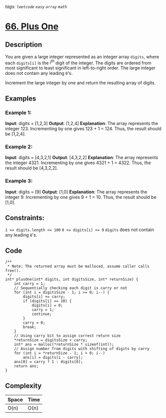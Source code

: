 ###### tags: `leetcode` `easy` `array` `math`
# [66. Plus One](https://leetcode.com/problems/plus-one/)
## Description
You are given a large integer represented as an integer array `digits`, where each `digits[i]` is the $i^{th}$ digit of the integer. The digits are ordered from most significant to least significant in left-to-right order. The large integer does not contain any leading `0`'s.

Increment the large integer by one and return the resulting array of digits.

## Examples
### Example 1:
**Input**: digits = [1,2,3]
**Output**: [1,2,4]
**Explanation**: The array represents the integer 123.
Incrementing by one gives 123 + 1 = 124.
Thus, the result should be [1,2,4].

### Example 2:
**Input**: digits = [4,3,2,1]
**Output**: [4,3,2,2]
**Explanation**: The array represents the integer 4321.
Incrementing by one gives 4321 + 1 = 4322.
Thus, the result should be [4,3,2,2].

### Example 3:
**Input**: digits = [9]
**Output**: [1,0]
**Explanation**: The array represents the integer 9.
Incrementing by one gives 9 + 1 = 10.
Thus, the result should be [1,0].

## Constraints:
`1 <= digits.length <= 100`
`0 <= digits[i] <= 9`
`digits` does not contain any leading `0`'s.

## Code
```c=
/**
 * Note: The returned array must be malloced, assume caller calls free().
 */
int* plusOne(int* digits, int digitsSize, int* returnSize) {
    int carry = 1;
    // Sequentially checking each digit is carry or not
    for (int i = digitsSize - 1; i >= 0; i--) {
        digits[i] += carry;
        if (digits[i] == 10) {
            digits[i] = 0;
            carry = 1;
            continue;
        }
        carry = 0;
        break;
    }
    // Using carry bit to assign correst return size
    *returnSize = digitsSize + carry;
    int* ans = malloc(*returnSize * sizeof(int));
    // Assign number from digits with shifting of digits by carry
    for (int i = *returnSize - 1; i > 0; i--)
        ans[i] = digits[i - carry];
    ans[0] = carry ? 1 : digits[0];
    return ans;
}
```
## Complexity
|Space|Time|
|-    |-   |
|O(n) |O(n)|